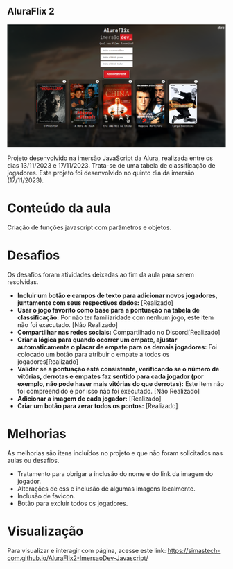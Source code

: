 ## AluraFlix 2

<img src="https://github.com/simastech-com/AluraFlix2-ImersaoDev-Javascript/blob/main/img/splash.png" width="600">

Projeto desenvolvido na imersão JavaScript da Alura, realizada entre os dias 13/11/2023 e 17/11/2023. Trata-se de uma tabela de classificação de jogadores. Este projeto foi desenvolvido no quinto dia da imersão (17/11/2023). 

# Conteúdo da aula
Criação de funções javascript com parâmetros e objetos.

# Desafios
Os desafios foram atividades deixadas ao fim da aula para serem resolvidas.

<ul>
    <li><b>Incluir um botão e campos de texto para adicionar novos jogadores, juntamente com seus respectivos dados:</b> [Realizado]</li>
    <li><b>Usar o jogo favorito como base para a pontuação na tabela de classificação:</b> Por não ter familiaridade com nenhum jogo, este item não foi executado. [Não Realizado]</li>
    <li><b>Compartilhar nas redes sociais:</b> Compartilhado no Discord[Realizado]</li>
    <li><b>Criar a lógica para quando ocorrer um empate, ajustar automaticamente o placar de empate para os demais jogadores:</b> Foi colocado um botão para atribuir o empate a todos os jogadores[Realizado]</li>
    <li><b>Validar se a pontuação está consistente, verificando se o número de vitórias, derrotas e empates faz sentido para cada jogador (por exemplo, não pode haver mais vitórias do que derrotas):</b> Este item não foi compreendido e por isso não foi executado. [Não Realizado]</li>
    <li><b>Adicionar a imagem de cada jogador:</b> [Realizado]</li>
    <li><b>Criar um botão para zerar todos os pontos:</b> [Realizado]</li>
</ul>

# Melhorias
As melhorias são itens incluídos no projeto e que não foram solicitados nas aulas ou desafios.

<ul>
    <li>Tratamento para obrigar a inclusão do nome e do link da imagem do jogador.</li>
    <li>Alterações de css e inclusão de algumas imagens localmente.</li>
    <li>Inclusão de favicon.</li>
    <li>Botão para excluir todos os jogadores.</li>
</ul>

# Visualização
Para visualizar e interagir com  página, acesse este link: https://simastech-com.github.io/AluraFlix2-ImersaoDev-Javascript/

